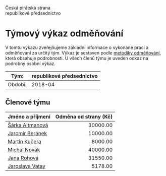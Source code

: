 Česká pirátská strana  
republikové předsednictvo

Týmový výkaz odměňování
===========================

V tomtu výkazu zveřejňujeme základní informace o vykonané práci a odměňování
za určitý tým. Výkaz je sestaven podle [metodiky odměňování][metodika],
která obsahuje podrobnosti. U všech členů týmu je uveden odkaz na podrobný osobní výkaz.

Tým:                     | republikové předsednictvo
-----------------------  | --------------------
Období:                  | 2018-04

Členové týmu
--------------

| Jméno a příjmení                    |   Odměna od strany (Kč) |
|:------------------------------------|------------------------:|
| [Šárka Altmanová](sarka-altmanova/) |                30000.00 |
| [Jaromír Beránek](jaromir-beranek/) |                10000.00 |
| [Martin Kučera](martin-kucera/)     |                 8000.00 |
| [Michal Novák](michal-novak/)       |                40000.00 |
| [Jana Rohová](jana-rohova/)         |                31550.00 |
| [Jaroslava Vatay](jaroslava-vatay/) |                 5178.00 |


[metodika]: https://redmine.pirati.cz/projects/po/wiki/Odmenovani
